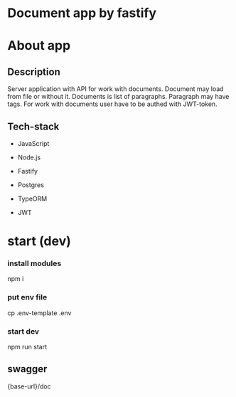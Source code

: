 # Document app by fastify

# About app

## Description

Server application with API for work with documents. Document may load from file or without it. Documents is list of paragraphs. Paragraph may have tags. For work with documents user have to be authed with JWT-token.

## Tech-stack

- JavaScript

- Node.js

- Fastify

- Postgres

- TypeORM

- JWT

# start (dev)

### install modules

npm i 

### put env file

cp .env-template .env

### start dev

npm run start

## swagger

{base-url}/doc


